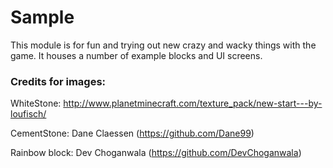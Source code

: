 # Sample

This module is for fun and trying out new crazy and wacky things with the game. It houses a number of example blocks and UI screens.

### Credits for images:

WhiteStone: http://www.planetminecraft.com/texture_pack/new-start---by-loufisch/

CementStone: Dane Claessen (https://github.com/Dane99)

Rainbow block: Dev Choganwala (https://github.com/DevChoganwala)